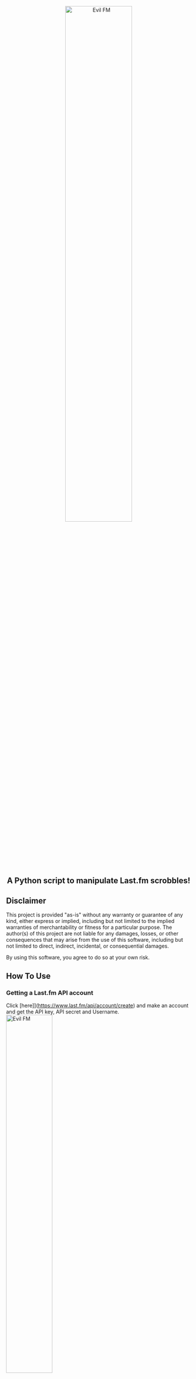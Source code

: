 <div align="center">
  <img src="https://github.com/user-attachments/assets/37e951c4-5bb2-498f-b3cb-d8ff0f393bb5" alt="Evil FM" style="max-width: 60%; width: 60%; height: auto;">
</div>

<div align="center">
  <h2>A Python script to manipulate Last.fm scrobbles!</h2>
</div>

## Disclaimer

This project is provided "as-is" without any warranty or guarantee of any kind, either express or implied, including but not limited to the implied warranties of merchantability or fitness for a particular purpose. The author(s) of this project are not liable for any damages, losses, or other consequences that may arise from the use of this software, including but not limited to direct, indirect, incidental, or consequential damages.

By using this software, you agree to do so at your own risk.

## How To Use

### Getting a Last.fm API account
Click [here]](https://www.last.fm/api/account/create) and make an account and get the API key, API secret and Username.
 <img src="https://github.com/user-attachments/assets/725f2ad1-529f-48ff-8e87-348a1e511d7c" alt="Evil FM" style="max-width: 50%; width: 50%; height: auto;">


### Cloning the repo

### For Windows

_Installing python on your system (skip this if you have it installed already)_

Download the python installer from [here.](https://www.python.org/downloads/windows/)

Run the installer and after installing python open up cmd.

Type the following one by one (_Make sure you have git installed on your system if not [check this.](https://www.simplilearn.com/tutorials/git-tutorial/git-installation-on-windows)_):
```bash
git clone https://github.com/Hrishavvv/EvilFM.git/
```

## Open the EvilFM folder and open the ```evil.py``` file in a text editor.
Go to these lines and replace it with your original Last.fm API key, API Secret, Username and Password
![image](https://github.com/user-attachments/assets/67c4bcfc-7073-4591-b7ba-e5a06c6e126c)

Find these lines at end of the code and update it accordingly to the artist and the track name and the number of times you want to scrobble it
![image](https://github.com/user-attachments/assets/285c7e54-f7e4-4907-936e-222c986dce1d)

### Usage 
Open cmd and go the drive the ```EvilFM``` folder is in
Type the following :
```bash
cd EvilFM
```
```bash
pip install -r requirements.txt
```
```bash
python3 evil.py
```


